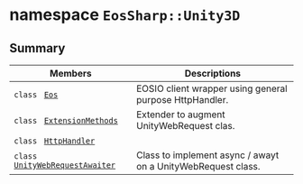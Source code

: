 # namespace `EosSharp::Unity3D` 

## Summary

 Members                                | Descriptions                                
----------------------------------------|---------------------------------------------
`class ` [`Eos`](EosSharp--Unity3D--Eos.md) | EOSIO client wrapper using general purpose HttpHandler.
`class ` [`ExtensionMethods`](EosSharp--Unity3D--ExtensionMethods.md) | Extender to augment UnityWebRequest clas.
`class ` [`HttpHandler`](EosSharp--Unity3D--HttpHandler.md) | 
`class ` [`UnityWebRequestAwaiter`](EosSharp--Unity3D--UnityWebRequestAwaiter.md) | Class to implement async / awayt on a UnityWebRequest class.

